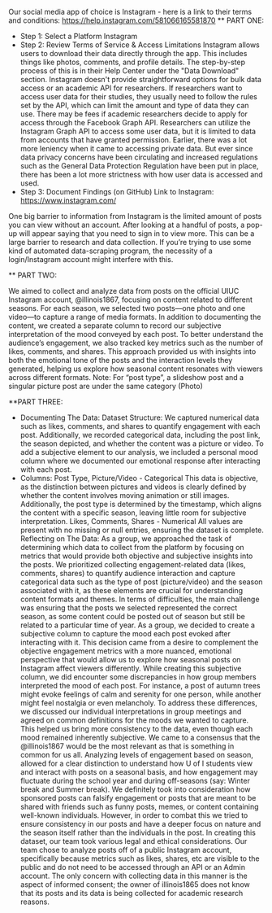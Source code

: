 Our social media app of choice is Instagram - here is a link to their terms and conditions:
https://help.instagram.com/581066165581870
** PART ONE:

* Step 1: Select a Platform
Instagram
* Step 2: Review Terms of Service & Access Limitations
Instagram allows users to download their data directly through the app. This includes things like photos, comments, and profile details. The step-by-step process of this is in their Help Center under the "Data Download" section.
Instagram doesn't provide straightforward options for bulk data access or an academic API for researchers. If researchers want to access user data for their studies, they usually need to follow the rules set by the API, which can limit the amount and type of data they can use. There may be fees if academic researchers decide to apply for access through the Facebook Graph API.
Researchers can utilize the Instagram Graph API to access some user data, but it is limited to data from accounts that have granted permission.
Earlier, there was a lot more leniency when it came to accessing private data. But ever since data privacy concerns have been circulating and increased regulations such as the General Data Protection Regulation have been put in place, there has been a lot more strictness with how user data is accessed and used.
* Step 3: Document Findings
(on GitHub)
Link to Instagram: https://www.instagram.com/

One big barrier to information from Instagram is the limited amount of posts you can view without an account. After looking at a handful of posts, a pop-up will appear saying that you need to sign in to view more. This can be a large barrier to research and data collection. If you’re trying to use some kind of automated data-scraping program, the necessity of a login/Instagram account might interfere with this.

** PART TWO:



We aimed to collect and analyze data from posts on the official UIUC Instagram account, @illinois1867, focusing on content related to different seasons. For each season, we selected two posts—one photo and one video—to capture a range of media formats. In addition to documenting the content, we created a separate column to record our subjective interpretation of the mood conveyed by each post. To better understand the audience’s engagement, we also tracked key metrics such as the number of likes, comments, and shares. This approach provided us with insights into both the emotional tone of the posts and the interaction levels they generated, helping us explore how seasonal content resonates with viewers across different formats.
Note: For “post type”, a slideshow post and a singular picture post are under the same category (Photo)

**PART THREE:

* Documenting The Data:
Dataset Structure: We captured numerical data such as likes, comments, and shares to quantify engagement with each post. Additionally, we recorded categorical data, including the post link, the season depicted, and whether the content was a picture or video. To add a subjective element to our analysis, we included a personal mood column where we documented our emotional response after interacting with each post.
* Columns:
Post Type, Picture/Video - Categorical
This data is objective, as the distinction between pictures and videos is clearly defined by whether the content involves moving animation or still images. Additionally, the post type is determined by the timestamp, which aligns the content with a specific season, leaving little room for subjective interpretation.
Likes, Comments, Shares - Numerical
All values are present with no missing or null entries, ensuring the dataset is complete.
Reflecting on The Data:
As a group, we approached the task of determining which data to collect from the platform by focusing on metrics that would provide both objective and subjective insights into the posts. We prioritized collecting engagement-related data (likes, comments, shares) to quantify audience interaction and capture categorical data such as the type of post (picture/video) and the season associated with it, as these elements are crucial for understanding content formats and themes.
In terms of difficulties, the main challenge was ensuring that the posts we selected represented the correct season, as some content could be posted out of season but still be related to a particular time of year.
As a group, we decided to create a subjective column to capture the mood each post evoked after interacting with it. This decision came from a desire to complement the objective engagement metrics with a more nuanced, emotional perspective that would allow us to explore how seasonal posts on Instagram affect viewers differently.
While creating this subjective column, we did encounter some discrepancies in how group members interpreted the mood of each post. For instance, a post of autumn trees might evoke feelings of calm and serenity for one person, while another might feel nostalgia or even melancholy. To address these differences, we discussed our individual interpretations in group meetings and agreed on common definitions for the moods we wanted to capture. This helped us bring more consistency to the data, even though each mood remained inherently subjective.
	We came to a consensus that the @illinois1867 would be the most relevant as that is something in common for us all. Analyzing levels of engagement based on season, allowed for a clear distinction to understand how U of I students view and interact with posts on a seasonal basis, and how engagement may fluctuate during the school year and during off-seasons (say: Winter break and Summer break).
	We definitely took into consideration how sponsored posts can falsify engagement or posts that are meant to be shared with friends such as funny posts, memes, or content containing well-known individuals. However, in order to combat this we tried to ensure consistency in our posts and have a deeper focus on nature and the season itself rather than the individuals in the post.
	In creating this dataset, our team took various legal and ethical considerations. Our team chose to analyze posts off of a public Instagram account, specifically because metrics such as likes, shares, etc are visible to the public and do not need to be accessed through an API or an Admin account. The only concern with collecting data in this manner is the aspect of informed consent; the owner of illinois1865 does not know that its posts and its data is being collected for academic research reasons.  


